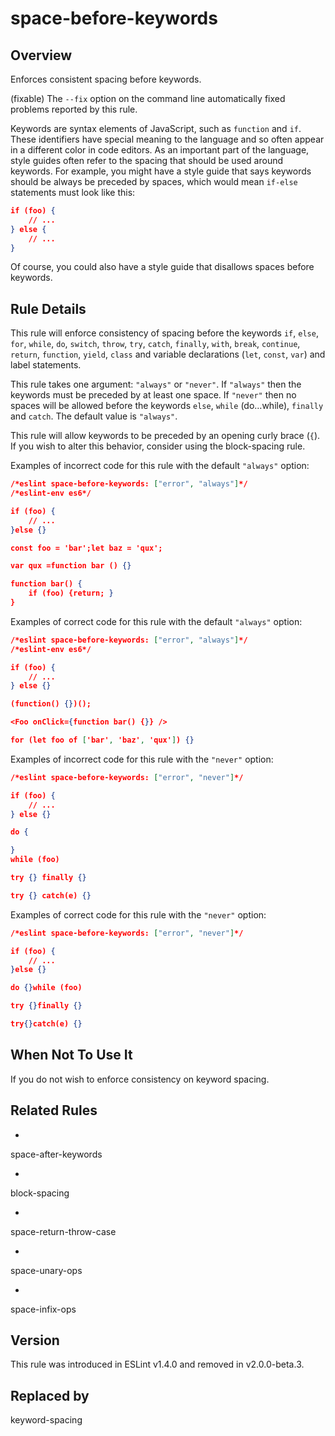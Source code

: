 

# space-before-keywords
## Overview

Enforces consistent spacing before keywords.

(fixable) The `--fix` option on the command line  automatically fixed problems reported by this rule.

Keywords are syntax elements of JavaScript, such as `function` and `if`. These identifiers have special meaning to the language and so often appear in a different color in code editors. As an important part of the language, style guides often refer to the spacing that should be used around keywords. For example, you might have a style guide that says keywords should be always be preceded by spaces, which would mean `if-else` statements must look like this:


```json
if (foo) {
    // ...
} else {
    // ...
}
```

Of course, you could also have a style guide that disallows spaces before keywords.

## Rule Details

This rule will enforce consistency of spacing before the keywords `if`, `else`, `for`,
`while`, `do`, `switch`, `throw`, `try`, `catch`, `finally`, `with`, `break`, `continue`,
`return`, `function`, `yield`, `class` and variable declarations (`let`, `const`, `var`)
and label statements.

This rule takes one argument: `"always"` or `"never"`. If `"always"` then the keywords
must be preceded by at least one space. If `"never"` then no spaces will be allowed before
the keywords `else`, `while` (do…while), `finally` and `catch`. The default value is `"always"`.

This rule will allow keywords to be preceded by an opening curly brace (`{`). If you wish to alter
this behavior, consider using the block-spacing  rule.

Examples of incorrect code for this rule with the default `"always"` option:


```json
/*eslint space-before-keywords: ["error", "always"]*/
/*eslint-env es6*/

if (foo) {
    // ...
}else {}

const foo = 'bar';let baz = 'qux';

var qux =function bar () {}

function bar() {
    if (foo) {return; }
}
```

Examples of correct code for this rule with the default `"always"` option:


```json
/*eslint space-before-keywords: ["error", "always"]*/
/*eslint-env es6*/

if (foo) {
    // ...
} else {}

(function() {})();

<Foo onClick={function bar() {}} />

for (let foo of ['bar', 'baz', 'qux']) {}
```

Examples of incorrect code for this rule with the `"never"` option:


```json
/*eslint space-before-keywords: ["error", "never"]*/

if (foo) {
    // ...
} else {}

do {

}
while (foo)

try {} finally {}

try {} catch(e) {}
```

Examples of correct code for this rule with the `"never"` option:


```json
/*eslint space-before-keywords: ["error", "never"]*/

if (foo) {
    // ...
}else {}

do {}while (foo)

try {}finally {}

try{}catch(e) {}
```

## When Not To Use It

If you do not wish to enforce consistency on keyword spacing.

## Related Rules


- 
space-after-keywords 

- 
block-spacing 

- 
space-return-throw-case 

- 
space-unary-ops 

- 
space-infix-ops 

## Version

This rule was introduced in ESLint v1.4.0
                 and removed in v2.0.0-beta.3.


## Replaced by
keyword-spacing